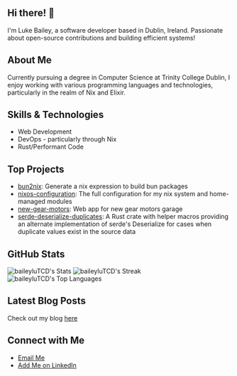 ## Hi there! 👋

I'm Luke Bailey, a software developer based in Dublin, Ireland. Passionate about open-source contributions and building efficient systems!

## About Me

Currently pursuing a degree in Computer Science at Trinity College Dublin, I enjoy working with various programming languages and technologies, particularly in the realm of Nix and Elixir.

## Skills & Technologies

- Web Development
- DevOps - particularly through Nix
- Rust/Performant Code

## Top Projects

- [bun2nix](https://github.com/baileyluTCD/bun2nix): Generate a nix expression to build bun packages
- [nixos-configuration](https://github.com/baileyluTCD/nixos-configuration): The full configuration for my nix system and home-managed modules
- [new-gear-motors](https://github.com/baileyluTCD/new-gear-motors): Web app for new gear motors garage
- [serde-deserialize-duplicates](https://github.com/baileyluTCD/serde-deserialize-duplicates): A Rust crate with helper macros providing an alternate implementation of serde's Deserialize for cases when duplicate values exist in the source data

## GitHub Stats

![baileyluTCD's Stats](https://github-readme-stats.vercel.app/api?username=baileyluTCD&theme=nord&show_icons=true&hide_border=false&count_private=true)
![baileyluTCD's Streak](https://github-readme-streak-stats.herokuapp.com/?user=baileyluTCD&theme=nord&hide_border=false)
![baileyluTCD's Top Languages](https://github-readme-stats.vercel.app/api/top-langs/?username=baileyluTCD&theme=nord&show_icons=true&hide_border=false&layout=compact)

## Latest Blog Posts

Check out my blog [here](https://baileylutcd.github.io/)

## Connect with Me

- [Email Me](mailto:baileylu@tcd.ie)
- [Add Me on LinkedIn](https://linkedin.com/in/luke-bailey-76aa62344)
